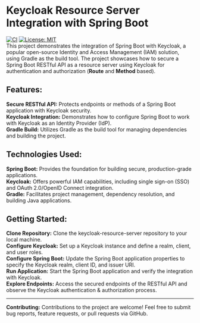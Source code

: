 # Keycloak Resource Server Integration with Spring Boot

[![CI](https://github.com/shyakadev/keycloak-resource-server/actions/workflows/ci.yml/badge.svg)](https://github.com/shyakadev/keycloak-resource-server/actions/workflows/ci.yml)
[![License: MIT](https://img.shields.io/badge/License-MIT-yellow.svg)](https://opensource.org/licenses/MIT)
<br>
This project demonstrates the integration of Spring Boot with Keycloak, a popular open-source Identity and Access Management (IAM) solution, using Gradle as the build tool. The project showcases how to secure a Spring Boot RESTful API as a resource server using Keycloak for authentication and authorization (**Route** and **Method** based).

## Features:

**Secure RESTful API:** Protects endpoints or methods of a Spring Boot application with Keycloak security. <br>
**Keycloak Integration:** Demonstrates how to configure Spring Boot to work with Keycloak as an Identity Provider (IdP).<br>
**Gradle Build:** Utilizes Gradle as the build tool for managing dependencies and building the project.

## Technologies Used:

**Spring Boot:** Provides the foundation for building secure, production-grade applications. <br>
**Keycloak:** Offers powerful IAM capabilities, including single sign-on (SSO) and OAuth 2.0/OpenID Connect integration. <br>
**Gradle:** Facilitates project management, dependency resolution, and building Java applications.

## Getting Started:

**Clone Repository:** Clone the keycloak-resource-server repository to your local machine. <br>
**Configure Keycloak:** Set up a Keycloak instance and define a realm, client, and user roles.<br>
**Configure Spring Boot:** Update the Spring Boot application properties to specify the Keycloak realm, client ID, and issuer URI.<br>
**Run Application:** Start the Spring Boot application and verify the integration with Keycloak.<br>
**Explore Endpoints:** Access the secured endpoints of the RESTful API and observe the Keycloak authentication & authorization process.

---
**Contributing:**
Contributions to the project are welcome! Feel free to submit bug reports, feature requests, or pull requests via GitHub.